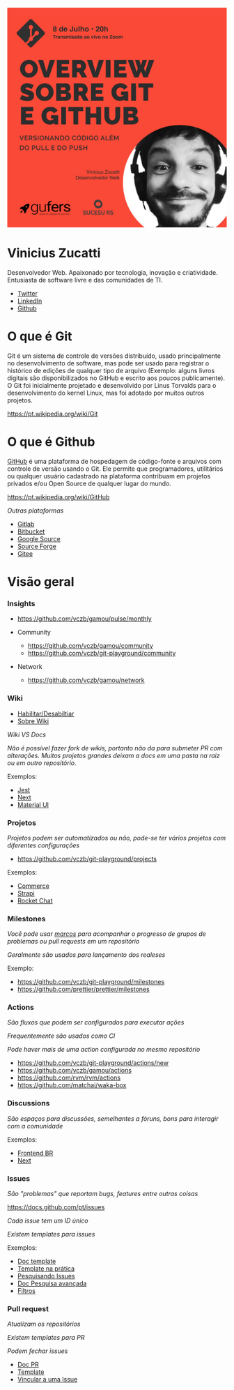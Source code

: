 ![Vinicius Zucatti](./img.jpg)

# Vinicius Zucatti

Desenvolvedor Web. Apaixonado por tecnologia, inovação e criatividade. Entusiasta de software livre e das comunidades de TI.

- [Twitter](https://twitter.com/viniciuszucatti)
- [LinkedIn](https://www.linkedin.com/in/viniciuszucatti/)
- [Github](https://github.com/vczb)

# O que é Git

Git é um sistema de controle de versões distribuído, usado principalmente no desenvolvimento de software, mas pode ser usado para registrar o histórico de edições de qualquer tipo de arquivo (Exemplo: alguns livros digitais são disponibilizados no GitHub e escrito aos poucos publicamente). O Git foi inicialmente projetado e desenvolvido por Linus Torvalds para o desenvolvimento do kernel Linux, mas foi adotado por muitos outros projetos.

https://pt.wikipedia.org/wiki/Git

# O que é Github

[GitHub](https://github.com/) é uma plataforma de hospedagem de código-fonte e arquivos com controle de versão usando o Git. Ele permite que programadores, utilitários ou qualquer usuário cadastrado na plataforma contribuam em projetos privados e/ou Open Source de qualquer lugar do mundo. 

https://pt.wikipedia.org/wiki/GitHub

_Outras plataformas_

- [Gitlab](https://about.gitlab.com/)
- [Bitbucket](https://bitbucket.org/)
- [Google Source](https://cloud.google.com/source-repositories/?hl=pt-BR)
- [Source Forge](https://sourceforge.net/)
- [Gitee](https://gitee.com/)


# Visão geral

### Insights

- https://github.com/vczb/gamou/pulse/monthly

- Community
    - https://github.com/vczb/gamou/community
    - https://github.com/vczb/git-playground/community
- Network
    - https://github.com/vczb/gamou/network

### Wiki


- [Habilitar/Desabiltiar](https://github.com/vczb/gamou/settings)
- [Sobre Wiki](https://docs.github.com/pt/communities/documenting-your-project-with-wikis/about-wikis)

_Wiki VS Docs_

_Não é possível fazer fork de wikis, portanto não da para submeter PR com alterações.
Muitos projetos grandes deixam a docs em uma pasta na raiz ou em outro repositório._

Exemplos:

- [Jest](https://github.com/facebook/jest)
- [Next](https://github.com/vercel/next.js)
- [Material UI](https://github.com/mui-org/material-ui)


### Projetos

_Projetos podem ser automatizados ou não, pode-se ter vários projetos com diferentes configurações_

- https://github.com/vczb/git-playground/projects

Exemplos: 

- [Commerce](https://github.com/vercel/commerce/projects/1)
- [Strapi](https://github.com/strapi/strapi/projects)
- [Rocket Chat](https://github.com/RocketChat/Rocket.Chat/projects)

### Milestones

_Você pode usar [marcos](https://docs.github.com/pt/issues/using-labels-and-milestones-to-track-work/about-milestones) para acompanhar o progresso de grupos de problemas ou pull requests em um repositório_

_Geralmente são usados para lançamento dos realeses_

Exemplo: 

- https://github.com/vczb/git-playground/milestones
- https://github.com/prettier/prettier/milestones

### Actions

_São fluxos que podem ser configurados para executar ações_

_Frequentemente são usados como CI_ 

_Pode haver mais de uma action configurada no mesmo repositório_

- https://github.com/vczb/git-playground/actions/new
- https://github.com/vczb/gamou/actions
- https://github.com/rvm/rvm/actions
- https://github.com/matchai/waka-box

### Discussions

_São espaços para discussões, semelhantes a fóruns, bons para interagir com a comunidade_

Exemplos: 

- [Frontend BR](https://github.com/frontendbr/forum/discussions)
- [Next](https://github.com/vercel/next.js/discussions)

### Issues

_São "problemas" que reportam bugs, features entre outras coisas_

https://docs.github.com/pt/issues

_Cada issue tem um ID único_

_Existem templates para issues_

Exemplos: 

 - [Doc template](https://docs.github.com/pt/communities/using-templates-to-encourage-useful-issues-and-pull-requests/manually-creating-a-single-issue-template-for-your-repository)
 - [Template na prática](https://github.com/vczb/git-playground/issues/templates/edit)
 - [Pesquisando Issues](https://github.com/issues?q=is%3Aissue+is%3Aopen+label%3A%22good+first+issue%22+)
 - [Doc Pesquisa avançada](https://docs.github.com/pt/github/searching-for-information-on-github/searching-on-github/searching-issues-and-pull-requests)
- [Filtros](https://github.com/spree/spree/issues)

### Pull request

_Atualizam os repositórios_

_Existem templates para PR_

_Podem fechar issues_

- [Doc PR](https://docs.github.com/pt/github/collaborating-with-pull-requests/proposing-changes-to-your-work-with-pull-requests/about-pull-requests)
- [Template](.github/pull_request_template.md)
- [Vincular a uma Issue](https://docs.github.com/pt/issues/tracking-your-work-with-issues/creating-issues/linking-a-pull-request-to-an-issue)